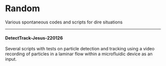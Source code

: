 # Random
Various spontaneous codes and scripts for dire situations


-----------------------------------------------------

#### DetectTrack-Jesus-220126
Several scripts with tests on particle detection and tracking using a video recording of particles in a laminar flow within a microfluidic device as an input.
